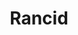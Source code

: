 ---
title: "Rancid"
summary: "Rancid is an American punk rock band formed in Berkeley, California in 1991. Founded by Tim Armstrong and Matt Freeman, former members of the band Operation Ivy, Rancid is often credited as being among the wave of bands that revived mainstream interest in punk rock in the United States during the mid-1990s. Over their 32-year career, Rancid retained much of its original fan-base, most of which was connected to its underground musical roots.Rancid has had two lineup changes since its inception, with Tim Armstrong and Matt Freeman being continuous members. Their current lineup consists of Armstrong on guitar and vocals, Freeman on bass and vocals, Lars Frederiksen on guitar and vocals, and Branden Steineckert on drums. The band was formed by Armstrong, Freeman, and former drummer Brett Reed, who left the band in 2006 and was replaced by Steineckert. This lineup recorded their first album, with Frederiksen joining the band on their subsequent tour.
To date, Rancid has released ten studio albums, one split album, one compilation, two extended plays, and a series of live online-only albums, and has been featured on a number of compilation albums. The band has sold over four million records worldwide, making it one of the most successful punk rock groups of all time. The band rose to fame in 1994 with its second studio album, Let's Go, featuring the single \"Salvation\". In the following year, Rancid released its highly successful album ...And Out Come the Wolves, which produced its best-known songs \"Roots Radicals\", \"Ruby Soho\", and \"Time Bomb\", and was certified gold and platinum by the RIAA, selling over one million copies in the United States alone. Its next six albums – Life Won't Wait , Rancid , Indestructible , Let the Dominoes Fall , ...Honor Is All We Know and Trouble Maker – were also critically acclaimed, though not as commercially successful as ...And Out Come the Wolves. The band will release their tenth album, Tomorrow Never Comes, in June 2023."
slug: "rancid"
image: "rancid.jpg"
apple_music_artist_url: "https://music.apple.com/gb/artist/rancid/1857507"
wikipedia_url: "https://en.wikipedia.org/wiki/Rancid_(band)"
---